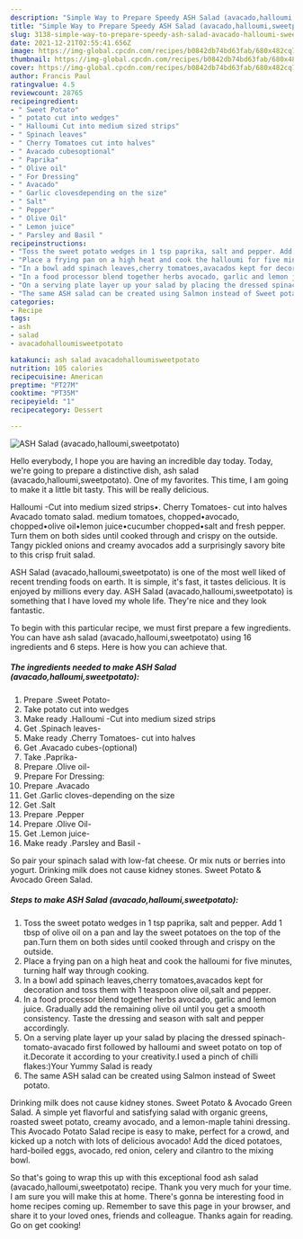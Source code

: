 ```yaml
---
description: "Simple Way to Prepare Speedy ASH Salad (avacado,halloumi,sweetpotato)"
title: "Simple Way to Prepare Speedy ASH Salad (avacado,halloumi,sweetpotato)"
slug: 3138-simple-way-to-prepare-speedy-ash-salad-avacado-halloumi-sweetpotato
date: 2021-12-21T02:55:41.656Z
image: https://img-global.cpcdn.com/recipes/b0842db74bd63fab/680x482cq70/ash-salad-avacadohalloumisweetpotato-recipe-main-photo.jpg
thumbnail: https://img-global.cpcdn.com/recipes/b0842db74bd63fab/680x482cq70/ash-salad-avacadohalloumisweetpotato-recipe-main-photo.jpg
cover: https://img-global.cpcdn.com/recipes/b0842db74bd63fab/680x482cq70/ash-salad-avacadohalloumisweetpotato-recipe-main-photo.jpg
author: Francis Paul
ratingvalue: 4.5
reviewcount: 28765
recipeingredient:
- " Sweet Potato"
- " potato cut into wedges"
- " Halloumi Cut into medium sized strips"
- " Spinach leaves"
- " Cherry Tomatoes cut into halves"
- " Avacado cubesoptional"
- " Paprika"
- " Olive oil"
- " For Dressing"
- " Avacado"
- " Garlic clovesdepending on the size"
- " Salt"
- " Pepper"
- " Olive Oil"
- " Lemon juice"
- " Parsley and Basil "
recipeinstructions:
- "Toss the sweet potato wedges in 1 tsp paprika, salt and pepper. Add 1 tbsp of olive oil on a pan and lay the sweet potatoes on the top of the pan.Turn them on both sides until cooked through and crispy on the outside."
- "Place a frying pan on a high heat and cook the halloumi for five minutes, turning half way through cooking."
- "In a bowl add spinach leaves,cherry tomatoes,avacados kept for decoration and toss them with 1 teaspoon olive oil,salt and pepper."
- "In a food processor blend together herbs avocado, garlic and lemon juice. Gradually add the remaining olive oil until you get a smooth consistency. Taste the dressing and season with salt and pepper accordingly."
- "On a serving plate layer up your salad by placing the dressed spinach-tomato-avacado first followed by halloumi and sweet potato on top of it.Decorate it according to your creativity.I used a pinch of chilli flakes:)Your Yummy Salad is ready"
- "The same ASH salad can be created using Salmon instead of Sweet potato."
categories:
- Recipe
tags:
- ash
- salad
- avacadohalloumisweetpotato

katakunci: ash salad avacadohalloumisweetpotato 
nutrition: 105 calories
recipecuisine: American
preptime: "PT27M"
cooktime: "PT35M"
recipeyield: "1"
recipecategory: Dessert

---
```



![ASH Salad (avacado,halloumi,sweetpotato)](https://img-global.cpcdn.com/recipes/b0842db74bd63fab/680x482cq70/ash-salad-avacadohalloumisweetpotato-recipe-main-photo.jpg)

Hello everybody, I hope you are having an incredible day today. Today, we're going to prepare a distinctive dish, ash salad (avacado,halloumi,sweetpotato). One of my favorites. This time, I am going to make it a little bit tasty. This will be really delicious.

Halloumi -Cut into medium sized strips•. Cherry Tomatoes- cut into halves Avacado tomato salad. medium tomatoes, chopped•avocado, chopped•olive oil•lemon juice•cucumber chopped•salt and fresh pepper. Turn them on both sides until cooked through and crispy on the outside. Tangy pickled onions and creamy avocados add a surprisingly savory bite to this crisp fruit salad.

ASH Salad (avacado,halloumi,sweetpotato) is one of the most well liked of recent trending foods on earth. It is simple, it's fast, it tastes delicious. It is enjoyed by millions every day. ASH Salad (avacado,halloumi,sweetpotato) is something that I have loved my whole life. They're nice and they look fantastic.


To begin with this particular recipe, we must first prepare a few ingredients. You can have ash salad (avacado,halloumi,sweetpotato) using 16 ingredients and 6 steps. Here is how you can achieve that.

<!--inarticleads1-->

##### The ingredients needed to make ASH Salad (avacado,halloumi,sweetpotato):

1. Prepare  .Sweet Potato-
1. Take  potato cut into wedges
1. Make ready  .Halloumi -Cut into medium sized strips
1. Get  .Spinach leaves-
1. Make ready  .Cherry Tomatoes- cut into halves
1. Get  .Avacado cubes-(optional)
1. Take  .Paprika-
1. Prepare  .Olive oil-
1. Prepare  For Dressing:
1. Prepare  .Avacado
1. Get  .Garlic cloves-depending on the size
1. Get  .Salt
1. Prepare  .Pepper
1. Prepare  .Olive Oil-
1. Get  .Lemon juice-
1. Make ready  .Parsley and Basil -


So pair your spinach salad with low-fat cheese. Or mix nuts or berries into yogurt. Drinking milk does not cause kidney stones. Sweet Potato &amp; Avocado Green Salad. 

<!--inarticleads2-->

##### Steps to make ASH Salad (avacado,halloumi,sweetpotato):

1. Toss the sweet potato wedges in 1 tsp paprika, salt and pepper. Add 1 tbsp of olive oil on a pan and lay the sweet potatoes on the top of the pan.Turn them on both sides until cooked through and crispy on the outside.
1. Place a frying pan on a high heat and cook the halloumi for five minutes, turning half way through cooking.
1. In a bowl add spinach leaves,cherry tomatoes,avacados kept for decoration and toss them with 1 teaspoon olive oil,salt and pepper.
1. In a food processor blend together herbs avocado, garlic and lemon juice. Gradually add the remaining olive oil until you get a smooth consistency. Taste the dressing and season with salt and pepper accordingly.
1. On a serving plate layer up your salad by placing the dressed spinach-tomato-avacado first followed by halloumi and sweet potato on top of it.Decorate it according to your creativity.I used a pinch of chilli flakes:)Your Yummy Salad is ready
1. The same ASH salad can be created using Salmon instead of Sweet potato.


Drinking milk does not cause kidney stones. Sweet Potato &amp; Avocado Green Salad. A simple yet flavorful and satisfying salad with organic greens, roasted sweet potato, creamy avocado, and a lemon-maple tahini dressing. This Avocado Potato Salad recipe is easy to make, perfect for a crowd, and kicked up a notch with lots of delicious avocado! Add the diced potatoes, hard-boiled eggs, avocado, red onion, celery and cilantro to the mixing bowl. 

So that's going to wrap this up with this exceptional food ash salad (avacado,halloumi,sweetpotato) recipe. Thank you very much for your time. I am sure you will make this at home. There's gonna be interesting food in home recipes coming up. Remember to save this page in your browser, and share it to your loved ones, friends and colleague. Thanks again for reading. Go on get cooking!
